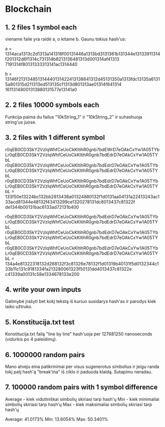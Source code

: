 # Blockchain

## 1. 2 files 1 symbol each

viename faile yra raidė a, o kitame b. Gaunu tokius hash'us:

a = 1314aca1313c2d1313a141316f00131446a1313bd3131361b131344e13133911314f201312d6f1314c731314b8213136481313d001314af41313
7191314f80131333313141ac1314440

b = 13146f213134851314440131422413138641312d45131350a1313fdc13135a61315a801315d211313ed513135cf1313d801313ae01314f641314
16113148001313880131577e13141a0

## 2. 2 files 10000 symbols each

Funkcija paima du failus "10kString_1" ir "10kString_2" ir suhashuoja string'us juose.

## 3. 2 files with 1 different symbol

r0qEB0CD3SkY2VzIqWhfCeUoCkKltihR0gnb7bdEWrD7eOAkCxYw1A05TYbLr0qEB0CD3SkY2VzIqWhfCeUoCkKltihR0gnb7bdEdrD7eOAkCxYw1A05TYbL
r0qEB0CD3SkY2VzIqWhfCeUoCkKltihR0gnb7bdEdrD7eOAkCxYw1A05TYbLr0qEB0CD3SkY2VzIqWhfCeUoCkKltihR0gnb7bdEdrD7eOAkCxYw1A05TYbL
r0qEB0CD3SkY2VzIqWhfCeUoCkKltihR0gnb7bdEdrD7eOAkCxYw1A05TYbLr0qEB0CD3SkY2VzIqWhfCeUoCkKltihR0gnb7bdEdrD7eOAkCxYw1A05TYbL
 = 133f50e13224bc132bb2813438a01324880132f1d0131aa04131a22413243ac133acd81344e48132f43413299ce1320278131dc8013437c81322f
de1344b00131bac6133ad72131b400

r0qEB0CD3SkY2VzIqWhfCeUoCkKltihR0gnb7bdEdrD7eOAkCxYw1A05TYbLr0qEB0CD3SkY2VzIqWhfCeUoCkKltihR0gnb7bdEdrD7eOAkCxYw1A05TYbL
r0qEB0CD3SkY2VzIqWhfCeUoCkKltihR0gnb7bdEdrD7eOAkCxYw1A05TYbLr0qEB0CD3SkY2VzIqWhfCeUoCkKltihR0gnb7bdEdrD7eOAkCxYw1A05TYbL
r0qEB0CD3SkY2VzIqWhfCeUoCkKltihR0gnb7bdEdrD7eOAkCxYw1A05TYbLr0qEB0CD3SkY2VzIqWhfCeUoCkKltihR0gnb7bdEdrD7eOAkCxYw1A05TYbL
 = 134a4e81322318132d268132f3c81326e78132f1d01319b40131f5d0132344c133b11c131c9181334fa213280061323f50131dd4013437c81322e
c41339a00131c58e1334678133e200

## 4. write your own inputs

Galimybė įrašyti bet kokį tekstą iš kuriuo susidarys hash'as ir parodys kiek laiko užtruko.

## 5. Konstitucija.txt test

Konstitucija.txt failą "line by line" hash'uoja per 127681250 nanoseconds (vidurkis po 4 paleidimų).

## 6. 1000000 random pairs

Mano atveju eina patikrinimai per visus sugenerotus simbolius ir jeigu randa tokį patį hash'ą "break'ina" iš ciklo ir paduoda klaidą. Sutapimu neradau.

## 7. 100000 random pairs with 1 symbol difference

Average - kiek vidutiniškai simbolių skiriasi tarp hash'ų
Min - kiek minimaliai simbolių skiriasi tarp hash'ų
Max - kiek maksimaliai simbolių skiriasi tarp hash'ų

Average: 41.0173%
Min: 13.6054%
Max: 50.3401%